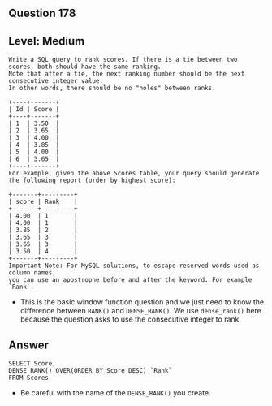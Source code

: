 ## Question 178
## Level: Medium 

```
Write a SQL query to rank scores. If there is a tie between two scores, both should have the same ranking. 
Note that after a tie, the next ranking number should be the next consecutive integer value. 
In other words, there should be no "holes" between ranks.

+----+-------+
| Id | Score |
+----+-------+
| 1  | 3.50  |
| 2  | 3.65  |
| 3  | 4.00  |
| 4  | 3.85  |
| 5  | 4.00  |
| 6  | 3.65  |
+----+-------+
For example, given the above Scores table, your query should generate the following report (order by highest score):

+-------+---------+
| score | Rank    |
+-------+---------+
| 4.00  | 1       |
| 4.00  | 1       |
| 3.85  | 2       |
| 3.65  | 3       |
| 3.65  | 3       |
| 3.50  | 4       |
+-------+---------+
Important Note: For MySQL solutions, to escape reserved words used as column names, 
you can use an apostrophe before and after the keyword. For example `Rank`.

```

* This is the basic window function question and we just need to know the difference between `RANK()` and `DENSE_RANK()`. We use `dense_rank()` here because the question asks to use the consecutive integer to rank. 

## Answer

```
SELECT Score, 
DENSE_RANK() OVER(ORDER BY Score DESC) `Rank`
FROM Scores  

``` 
* Be careful with the name of the `DENSE_RANK()` you create. 
